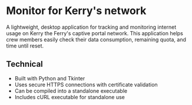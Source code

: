 # Monitor for Kerry's network
A lightweight, desktop application for tracking and monitoring internet usage on Kerry the Ferry's captive portal network. This application helps crew members easily check their data consumption, remaining quota, and time until reset.

## Technical
- Built with Python and Tkinter
- Uses secure HTTPS connections with certificate validation
- Can be compiled into a standalone executable
- Includes cURL executable for standalone use
